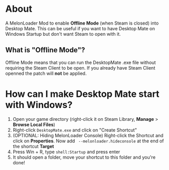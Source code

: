 # About
A MelonLoader Mod to enable **Offline Mode** (when Steam is closed) into Desktop Mate. This can be useful if you want to have Desktop Mate on Windows Startup but don't want Steam to open with it.

## What is "Offline Mode"?
Offline Mode means that you can run the DesktopMate .exe file without requiring the Steam Client to be open. If you already have Steam Client openned the patch will **not** be applied.

# How can I make Desktop Mate start with Windows?
1. Open your game directory (right-click it on Steam Library, **Manage** > **Browse Local Files**)
2. Right-click `DesktopMate.exe` and click on "Create Shortcut"
3. (OPTIONAL: Hiding MelonLoader Console) Right-click the Shortcut and click on **Properties**. Now add ` --melonloader.hideconsole` at the end of the shortcut **Target**
4. Press Win + R, type `shell:Startup` and press enter
6. It should open a folder, move your shortcut to this folder and you're done!
